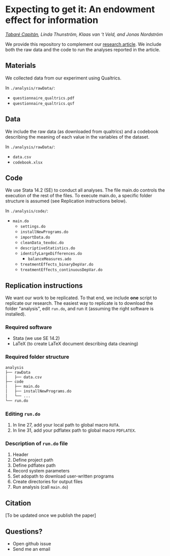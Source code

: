 # Expecting to get it: An endowment effect for information

_[Tabaré Capitán](www.TabareCapitan.com), Linda Thunström, Klaas van ‘t Veld, and Jonas Nordström_

<!-- FIX LINK TO PAPER -->
We provide this repository to complement our [research article](www.tabarecapitan.com/jmp/). We include both the raw data and the code to run the analyses reported in the article.


## Materials

We collected data from our experiment using Qualtrics.

In `./analysis/rawData/`:

- `questionnaire_qualtrics.pdf`
- `questionnaire_qualtrics.qsf`

## Data

We include the raw data (as downloaded from qualtrics) and a codebook describing the meaning of each value in the variables of the dataset.

In `./analysis/rawData/`:

- `data.csv`
- `codebook.xlsx`

## Code

We use Stata 14.2 (SE) to conduct all analyses. The file main.do controls the execution of the rest of the files. To execute main.do, a specific folder structure is assumed (see Replication instructions below).

In `./analysis/code/`:

- `main.do`
  - `settings.do`
  - `installNewPrograms.do`
  - `importData.do`
  - `cleanData_texdoc.do`
  - `descriptiveStatistics.do`
  - `identifyLargeDifferences.do`
    - `balanceMeasures.ado`
  - `treatmentEffects_binaryDepVar.do`
  - `treatmentEffects_continuousDepVar.do`

## Replication instructions

We want our work to be replicated. To that end, we include **one** script to replicate our research. The easiest way to replicate is to download the folder "analysis", edit  `run.do`, and run it (assuming the right software is installed).

### Required software
- Stata (we use SE 14.2)
- LaTeX (to create LaTeX document describing data cleaning)

### Required folder structure
```bash
analysis
├── rawData
│   ├── data.csv
├── code
│   ├── main.do
│   ├── installNewPrograms.do
│   └── ...
└── run.do
```

### Editing `run.do`

1. In line 27, add your local path to global macro `RUTA`.
2. In line 31, add your pdflatex path to global macro `PDFLATEX`.

### Description of `run.do` file

1. Header
2. Define project path
3. Define pdflatex path
4. Record system parameters
5. Set adopath to download user-written programs
6. Create directories for output files
7. Run analysis (call `main.do`)


## Citation

[To be updated once we publish the paper]

## Questions?

- Open github issue
- Send me an email

